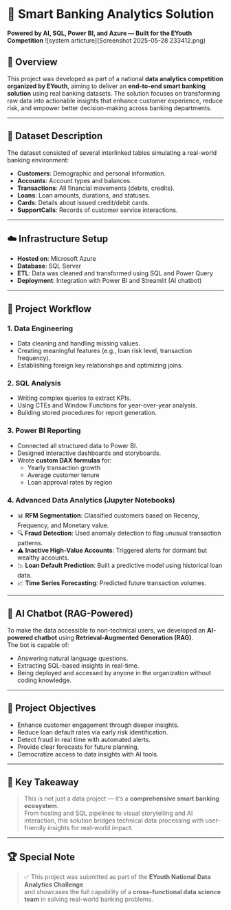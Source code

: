 # 💼 Smart Banking Analytics Solution  
**Powered by AI, SQL, Power BI, and Azure — Built for the EYouth Competition**
![system articture](Screenshot 2025-05-28 233412.png) 

## 📌 Overview

This project was developed as part of a national **data analytics competition organized by EYouth**, aiming to deliver an **end-to-end smart banking solution** using real banking datasets. The solution focuses on 
transforming raw data into actionable insights that enhance customer experience, reduce risk, and empower better decision-making across banking departments.



---

## 🧩 Dataset Description

The dataset consisted of several interlinked tables simulating a real-world banking environment:

- **Customers**: Demographic and personal information.  
- **Accounts**: Account types and balances.  
- **Transactions**: All financial movements (debits, credits).  
- **Loans**: Loan amounts, durations, and statuses.  
- **Cards**: Details about issued credit/debit cards.  
- **SupportCalls**: Records of customer service interactions.

---

## ☁️ Infrastructure Setup

- **Hosted on**: Microsoft Azure  
- **Database**: SQL Server  
- **ETL**: Data was cleaned and transformed using SQL and Power Query  
- **Deployment**: Integration with Power BI and Streamlit (AI chatbot)

---

## 🔧 Project Workflow

### 1. **Data Engineering**
- Data cleaning and handling missing values.  
- Creating meaningful features (e.g., loan risk level, transaction frequency).  
- Establishing foreign key relationships and optimizing joins.

### 2. **SQL Analysis**
- Writing complex queries to extract KPIs.  
- Using CTEs and Window Functions for year-over-year analysis.  
- Building stored procedures for report generation.

### 3. **Power BI Reporting**
- Connected all structured data to Power BI.  
- Designed interactive dashboards and storyboards.  
- Wrote **custom DAX formulas** for:  
  - Yearly transaction growth  
  - Average customer tenure  
  - Loan approval rates by region

### 4. **Advanced Data Analytics (Jupyter Notebooks)**
- 📊 **RFM Segmentation**: Classified customers based on Recency, Frequency, and Monetary value.  
- 🔍 **Fraud Detection**: Used anomaly detection to flag unusual transaction patterns.  
- ⚠️ **Inactive High-Value Accounts**: Triggered alerts for dormant but wealthy accounts.  
- 📉 **Loan Default Prediction**: Built a predictive model using historical loan data.  
- 📈 **Time Series Forecasting**: Predicted future transaction volumes.

---

## 💬 AI Chatbot (RAG-Powered)

To make the data accessible to non-technical users, we developed an **AI-powered chatbot** using **Retrieval-Augmented Generation (RAG)**.  
The bot is capable of:
- Answering natural language questions.  
- Extracting SQL-based insights in real-time.  
- Being deployed and accessed by anyone in the organization without coding knowledge.

---

## 🎯 Project Objectives

- Enhance customer engagement through deeper insights.  
- Reduce loan default rates via early risk identification.  
- Detect fraud in real time with automated alerts.  
- Provide clear forecasts for future planning.  
- Democratize access to data insights with AI tools.

---

## 🧠 Key Takeaway

> This is not just a data project — it’s a **comprehensive smart banking ecosystem**.  
From hosting and SQL pipelines to visual storytelling and AI interaction, this solution bridges technical data processing with user-friendly insights for real-world impact.

---

## 🏆 Special Note

> ✅ This project was submitted as part of the **EYouth National Data Analytics Challenge**  
and showcases the full capability of a **cross-functional data science team** in solving real-world banking problems.
